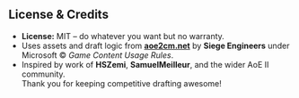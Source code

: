 
## License & Credits

* **License:** MIT – do whatever you want but no warranty.
* Uses assets and draft logic from [**aoe2cm.net**](https://aoe2cm.net/) by **Siege Engineers** under Microsoft © *Game Content Usage Rules*.
* Inspired by work of **HSZemi**, **SamuelMeilleur**, and the wider AoE II community.  
  Thank you for keeping competitive drafting awesome!
